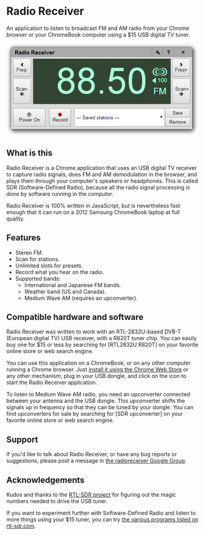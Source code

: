 # Radio Receiver

An application to listen to broadcast FM and AM radio from your Chrome browser or your ChromeBook computer using a $15 USB digital TV tuner.

![Radio Receiver screenshot](image-src/interface.png)

## What is this

Radio Receiver is a Chrome application that uses an USB digital TV receiver to capture radio signals, does FM and AM demodulation in the browser, and plays them through your computer's speakers or headphones. This is called SDR (Software-Defined Radio), because all the radio signal processing is done by software running in the computer.

Radio Receiver is 100% written in JavaScript, but is nevertheless fast enough that it can run on a 2012 Samsung ChromeBook laptop at full quality.

## Features

* Stereo FM.
* Scan for stations.
* Unlimited slots for presets.
* Record what you hear on the radio.
* Supported bands:
  * International and Japanese FM bands.
  * Weather band (US and Canada).
  * Medium Wave AM (requires an upconverter).

## Compatible hardware and software

Radio Receiver was written to work with an RTL-2832U-based DVB-T (European digital TV) USB receiver, with a R820T tuner chip. You can easily buy one for $15 or less by searching for [RTL2832U R820T] on your favorite online store or web search engine.

You can use this application on a ChromeBook, or on any other computer running a Chrome browser. Just [install it using the Chrome Web Store](https://chrome.google.com/webstore/detail/radio-receiver/miieomcelenidlleokajkghmifldohpo) or any other mechanism, plug in your USB dongle, and click on the icon to start the Radio Receiver application.

To listen to Medium Wave AM radio, you need an upconverter connected between your antenna and the USB dongle. This upconverter shifts the signals up in frequency so that they can be tuned by your dongle. You can find upconverters for sale by searching for [SDR upconverter] on your favorite online store or web search engine.

## Support

If you'd like to talk about Radio Receiver, or have any bug reports or suggestions, please post a message in [the radioreceiver Google Group](https://groups.google.com/forum/#!forum/radioreceiver).

## Acknowledgements

Kudos and thanks to the [RTL-SDR project](http://sdr.osmocom.org/trac/wiki/rtl-sdr) for figuring out the magic numbers needed to drive the USB tuner.

If you want to experiment further with Software-Defined Radio and listen to more things using your $15 tuner, you can try [the various programs listed on rtl-sdr.com](http://www.rtl-sdr.com/big-list-rtl-sdr-supported-software/).
